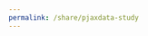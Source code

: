 ```yaml
---
permalink: /share/pjaxdata-study
---
```

<script>
    pjaxData({
        title:"学习模块",
        list:[
        {% for post in site.categories.study %}
            {
                post_meta : "{{ post.date | date: "%b %-d, %Y" }}",
                post_link : "{{ post.url | prepend: site.baseurl }}",
                title : "{{ post.title }}"
            },{% endfor %}
        ]
    })
</script>
